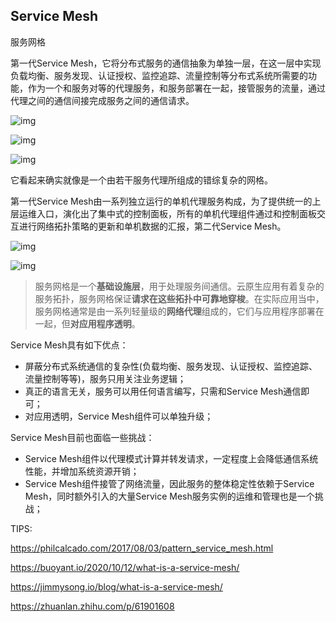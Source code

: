 ## Service Mesh

服务网格

第一代Service Mesh，它将分布式服务的通信抽象为单独一层，在这一层中实现负载均衡、服务发现、认证授权、监控追踪、流量控制等分布式系统所需要的功能，作为一个和服务对等的代理服务，和服务部署在一起，接管服务的流量，通过代理之间的通信间接完成服务之间的通信请求。

![img](https://philcalcado.com/img/service-mesh/6-a.png)

![img](https://philcalcado.com/img/service-mesh/mesh1.png)

![img](https://philcalcado.com/img/service-mesh/mesh2.png)

它看起来确实就像是一个由若干服务代理所组成的错综复杂的网格。

第一代Service Mesh由一系列独立运行的单机代理服务构成，为了提供统一的上层运维入口，演化出了集中式的控制面板，所有的单机代理组件通过和控制面板交互进行网络拓扑策略的更新和单机数据的汇报，第二代Service Mesh。

![img](https://philcalcado.com/img/service-mesh/6-b.png)

![img](https://philcalcado.com/img/service-mesh/mesh3.png)

>服务网格是一个**基础设施层**，用于处理服务间通信。云原生应用有着复杂的服务拓扑，服务网格保证**请求在这些拓扑中可靠地穿梭**。在实际应用当中，服务网格通常是由一系列轻量级的**网络代理**组成的，它们与应用程序部署在一起，但**对应用程序透明**。

Service Mesh具有如下优点：

- 屏蔽分布式系统通信的复杂性(负载均衡、服务发现、认证授权、监控追踪、流量控制等等)，服务只用关注业务逻辑；
- 真正的语言无关，服务可以用任何语言编写，只需和Service Mesh通信即可；
- 对应用透明，Service Mesh组件可以单独升级；

Service Mesh目前也面临一些挑战：

- Service Mesh组件以代理模式计算并转发请求，一定程度上会降低通信系统性能，并增加系统资源开销；
- Service Mesh组件接管了网络流量，因此服务的整体稳定性依赖于Service Mesh，同时额外引入的大量Service Mesh服务实例的运维和管理也是一个挑战；





TIPS:

https://philcalcado.com/2017/08/03/pattern_service_mesh.html

https://buoyant.io/2020/10/12/what-is-a-service-mesh/

https://jimmysong.io/blog/what-is-a-service-mesh/

https://zhuanlan.zhihu.com/p/61901608




